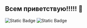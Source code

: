 ## Всем приветствую!!!!! 👋



![Static Badge](https://img.shields.io/badge/javascript-green)
![Static Badge](https://img.shields.io/badge/node-green)


<!--
**TaimasovK/TaimasovK** is a ✨ _special_ ✨ repository because its `README.md` (this file) appears on your GitHub profile.

Here are some ideas to get you started:

- 🔭 I’m currently working on ...
- 🌱 I’m currently learning ...
- 👯 I’m looking to collaborate on ...
- 🤔 I’m looking for help with ...
- 💬 Ask me about ...
- 📫 How to reach me: ...
- 😄 Pronouns: ...
- ⚡ Fun fact: ...
-->
